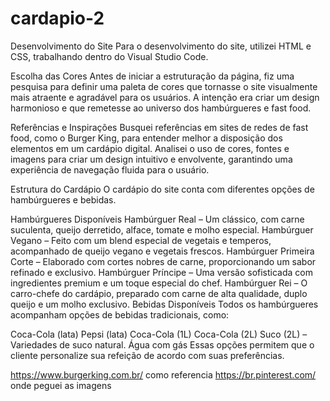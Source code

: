 # cardapio-2
Desenvolvimento do Site
Para o desenvolvimento do site, utilizei HTML e CSS, trabalhando dentro do Visual Studio Code.

Escolha das Cores
Antes de iniciar a estruturação da página, fiz uma pesquisa para definir uma paleta de cores que tornasse o site visualmente mais atraente e agradável para os usuários. A intenção era criar um design harmonioso e que remetesse ao universo dos hambúrgueres e fast food.

Referências e Inspirações
Busquei referências em sites de redes de fast food, como o Burger King, para entender melhor a disposição dos elementos em um cardápio digital. Analisei o uso de cores, fontes e imagens para criar um design intuitivo e envolvente, garantindo uma experiência de navegação fluida para o usuário.

 Estrutura do Cardápio
O cardápio do site conta com diferentes opções de hambúrgueres e bebidas.

Hambúrgueres Disponíveis
Hambúrguer Real – Um clássico, com carne suculenta, queijo derretido, alface, tomate e molho especial.
Hambúrguer Vegano – Feito com um blend especial de vegetais e temperos, acompanhado de queijo vegano e vegetais frescos.
Hambúrguer Primeira Corte – Elaborado com cortes nobres de carne, proporcionando um sabor refinado e exclusivo.
Hambúrguer Príncipe – Uma versão sofisticada com ingredientes premium e um toque especial do chef.
Hambúrguer Rei – O carro-chefe do cardápio, preparado com carne de alta qualidade, duplo queijo e um molho exclusivo.
Bebidas Disponíveis
Todos os hambúrgueres acompanham opções de bebidas tradicionais, como:

Coca-Cola (lata)
Pepsi (lata)
Coca-Cola (1L)
Coca-Cola (2L)
Suco (2L) – Variedades de suco natural.
Água com gás
Essas opções permitem que o cliente personalize sua refeição de acordo com suas preferências.



https://www.burgerking.com.br/ como referencia
https://br.pinterest.com/  onde peguei as imagens 
